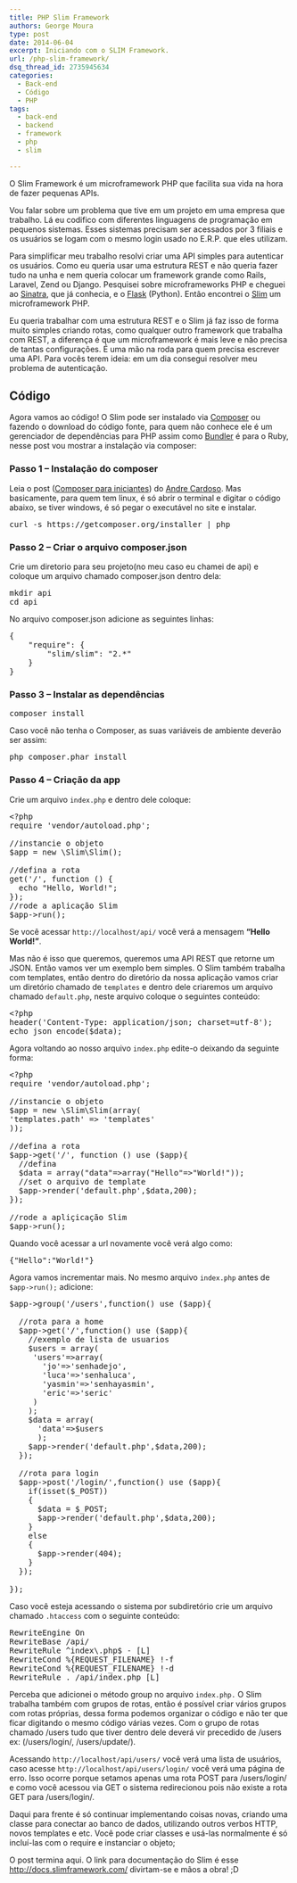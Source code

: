```yaml
---
title: PHP Slim Framework
authors: George Moura
type: post
date: 2014-06-04
excerpt: Iniciando com o SLIM Framework.
url: /php-slim-framework/
dsq_thread_id: 2735945634
categories:
  - Back-end
  - Código
  - PHP
tags:
  - back-end
  - backend
  - framework
  - php
  - slim

---
```

O Slim Framework é um microframework PHP que facilita sua vida na hora de fazer pequenas APIs.

Vou falar sobre um problema que tive em um projeto em uma empresa que trabalho. Lá eu codifico com diferentes linguagens de programação em pequenos sistemas. Esses sistemas precisam ser acessados por 3 filiais e os usuários se logam com o mesmo login usado no E.R.P. que eles utilizam.

Para simplificar meu trabalho resolvi criar uma API simples para autenticar os usuários. Como eu queria usar uma estrutura REST e não queria fazer tudo na unha e nem queria colocar um framework grande como Rails, Laravel, Zend ou Django. Pesquisei sobre microframeworks PHP e cheguei ao [Sinatra][1], que já conhecia, e o [Flask][2] (Python). Então encontrei o [Slim][3] um microframework PHP.

Eu queria trabalhar com uma estrutura REST e o Slim já faz isso de forma muito simples criando rotas, como qualquer outro framework que trabalha com REST, a diferença é que um microframework é mais leve e não precisa de tantas configurações. É uma mão na roda para quem precisa escrever uma API. Para vocês terem ideia: em um dia consegui resolver meu problema de autenticação.

## Código

Agora vamos ao código! O Slim pode ser instalado via [Composer][4] ou fazendo o download do código fonte, para quem não conhece ele é um gerenciador de dependências para PHP assim como [Bundler][5] é para o Ruby, nesse post vou mostrar a instalação via composer:

### Passo 1 &#8211; Instalação do composer

Leia o post ([Composer para iniciantes][6]) do [Andre Cardoso][7]. Mas basicamente, para quem tem linux, é só abrir o terminal e digitar o código abaixo, se tiver windows, é só pegar o executável no site e instalar.

<pre class="lang-bash">curl -s https://getcomposer.org/installer | php</pre>

### Passo 2 &#8211; Criar o arquivo composer.json

Crie um diretorio para seu projeto(no meu caso eu chamei de api) e coloque um arquivo chamado composer.json dentro dela:

<pre class="lang-bash">mkdir api
cd api
</pre>

No arquivo composer.json adicione as seguintes linhas:

<pre class="lang-json">{
    "require": {
        "slim/slim": "2.*"
    }
}
</pre>

### Passo 3 &#8211; Instalar as dependências

<pre class="lang-bash">composer install</pre>

Caso você não tenha o Composer, as suas variáveis de ambiente deverão ser assim:

<pre>php composer.phar install</pre>

### Passo 4 &#8211; Criação da app

Crie um arquivo `index.php` e dentro dele coloque:

<pre class="lang-php">&lt;?php
require 'vendor/autoload.php';

//instancie o objeto
$app = new \Slim\Slim();

//defina a rota
get('/', function () { 
  echo "Hello, World!"; 
}); 
//rode a aplicação Slim 
$app-&gt;run();</pre>

Se você acessar `http://localhost/api/` você verá a mensagem **&#8220;Hello World!&#8221;**.

Mas não é isso que queremos, queremos uma API REST que retorne um JSON. Então vamos ver um exemplo bem simples. O Slim também trabalha com templates, então dentro do diretório da nossa aplicação vamos criar um diretório chamado de `templates` e dentro dele criaremos um arquivo chamado `default.php`, neste arquivo coloque o seguintes conteúdo:

<pre class="lang-php">&lt;?php 
header('Content-Type: application/json; charset=utf-8');
echo json_encode($data);
</pre>

Agora voltando ao nosso arquivo `index.php` edite-o deixando da seguinte forma:

<pre class="lang-php">&lt;?php
require 'vendor/autoload.php';

//instancie o objeto
$app = new \Slim\Slim(array(
'templates.path' =&gt; 'templates'
));

//defina a rota
$app-&gt;get('/', function () use ($app){ 
  //defina
  $data = array("data"=&gt;array("Hello"=&gt;"World!")); 
  //set o arquivo de template
  $app-&gt;render('default.php',$data,200); 
}); 

//rode a apliçicação Slim
$app-&gt;run();</pre>

Quando você acessar a url novamente você verá algo como:

<pre class="lang-json">{"Hello":"World!"}
</pre>

Agora vamos incrementar mais. No mesmo arquivo `index.php` antes de <code class="lang-php">$app-&gt;run();</code> adicione:

<pre>$app-&gt;group('/users',function() use ($app){

  //rota para a home
  $app-&gt;get('/',function() use ($app){
    //exemplo de lista de usuarios
    $users = array(
     'users'=&gt;array(
       'jo'=&gt;'senhadejo',
       'luca'=&gt;'senhaluca',
       'yasmin'=&gt;'senhayasmin',
       'eric'=&gt;'seric'
     )
    );
    $data = array(
      'data'=&gt;$users
      );
    $app-&gt;render('default.php',$data,200);
  });

  //rota para login
  $app-&gt;post('/login/',function() use ($app){
    if(isset($_POST))
    {
      $data = $_POST;
      $app-&gt;render('default.php',$data,200);
    }
    else
    {
      $app-&gt;render(404);
    }
  });

});
</pre>

Caso você esteja acessando o sistema por subdiretório crie um arquivo chamado `.htaccess` com o seguinte conteúdo:

<pre>RewriteEngine On
RewriteBase /api/
RewriteRule ^index\.php$ - [L]
RewriteCond %{REQUEST_FILENAME} !-f
RewriteCond %{REQUEST_FILENAME} !-d
RewriteRule . /api/index.php [L]
</pre>

Perceba que adicionei o método group no arquivo `index.php.` O Slim trabalha também com grupos de rotas, então é possível criar vários grupos com rotas próprias, dessa forma podemos organizar o código e não ter que ficar digitando o mesmo código várias vezes. Com o grupo de rotas chamado /users tudo que tiver dentro dele deverá vir precedido de /users ex: (/users/login/, /users/update/).

Acessando `http://localhost/api/users/` você verá uma lista de usuários, caso acesse `http://localhost/api/users/login/` você verá uma página de erro. Isso ocorre porque setamos apenas uma rota POST para /users/login/ e como você acessou via GET o sistema redirecionou pois não existe a rota GET para /users/login/.

Daqui para frente é só continuar implementando coisas novas, criando uma classe para conectar ao banco de dados, utilizando outros verbos HTTP, novos templates e etc. Você pode criar classes e usá-las normalmente é só incluí-las com o require e instanciar o objeto;

O post termina aqui. O link para documentação do Slim é esse <http://docs.slimframework.com/> divirtam-se e mãos a obra! ;D

 [1]: http://www.sinatrarb.com/
 [2]: http://flask.pocoo.org/
 [3]: http://www.slimframework.com/
 [4]: https://getcomposer.org/
 [5]: http://bundler.io/
 [6]: http://tableless.com.br/composer-para-iniciantes/
 [7]: http://tableless.com.br/author/andrecardosodev/